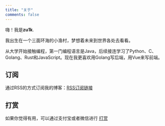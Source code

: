 ```yaml
---
title: "关于"
comments: false
---
```


嗨！我是**zu1k**.

我出生在一个三面环海的小渔村，梦想着未来到世界各处去看看。

从大学开始接触编程，第一门编程语言是Java，后续接连学习了Python、C、Golang、Rust和JavaScript。现在我更喜欢用Golang写后端，用Vue来写前端。

## 订阅

通过RSS的方式订阅我的博客：[RSS订阅链接](/index.xml)

## 打赏

如果你觉得有用，可以通过支付宝或者微信进行 [打赏](/donate/)
